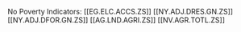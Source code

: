 No Poverty
Indicators:
[[EG.ELC.ACCS.ZS]]
[[NY.ADJ.DRES.GN.ZS]]
[[NY.ADJ.DFOR.GN.ZS]]
[[AG.LND.AGRI.ZS]]
[[NV.AGR.TOTL.ZS]]


